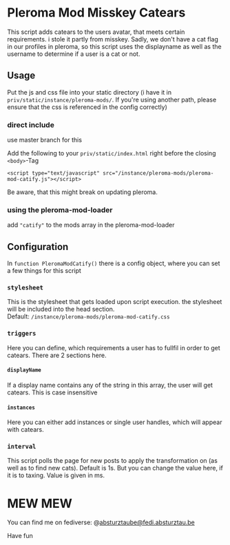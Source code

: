 # Pleroma Mod Misskey Catears

This script adds catears to the users avatar, that meets certain requirements. i stole it partly from misskey. 
Sadly, we don't have a cat flag in our profiles in pleroma, so this script uses the displayname as well as the username to determine if a user is a cat or not.

## Usage

Put the js and css file into your static directory (i have it in `priv/static/instance/pleroma-mods/`. If you're using another path, please ensure that the css is referenced in the config correctly)

### direct include

use master branch for this

Add the following to your `priv/static/index.html` right before the closing `<body>`-Tag

```
<script type="text/javascript" src="/instance/pleroma-mods/pleroma-mod-catify.js"></script>
```

Be aware, that this might break on updating pleroma.

### using the pleroma-mod-loader

add `"catify"` to the mods array in the pleroma-mod-loader

## Configuration

In `function PleromaModCatify()` there is a config object, where you can set a few things for this script

### `stylesheet`

This is the stylesheet that gets loaded upon script execution. the stylesheet will be included into the head section.  
Default: `/instance/pleroma-mods/pleroma-mod-catify.css`

### `triggers`

Here you can define, which requirements a user has to fullfil in order to get catears. There are 2 sections here.

#### `displayName`

If a display name contains any of the string in this array, the user will get catears. This is case insensitive

#### `instances`

Here you can either add instances or single user handles, which will appear with catears.

### `interval`

This script polls the page for new posts to apply the transformation on (as well as to find new cats). Default is 1s. But you can change the value here, if it is to taxing. Value is given in ms.

# MEW MEW

You can find me on fediverse: @absturztaube@fedi.absturztau.be

Have fun
